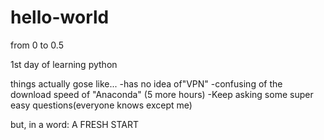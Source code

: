 # hello-world
from 0 to 0.5

1st day of learning python

things actually gose like...
-has no idea of"VPN"
-confusing of the download speed of "Anaconda" (5 more hours)
-Keep asking some super easy questions(everyone knows except me)

but, in a word:
A FRESH START
